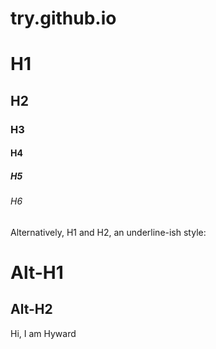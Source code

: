 # try.github.io
# H1
## H2
### H3
#### H4
##### H5
###### H6

Alternatively, H1 and H2, an underline-ish style:

Alt-H1
=======

Alt-H2
------

Hi, I am Hyward
